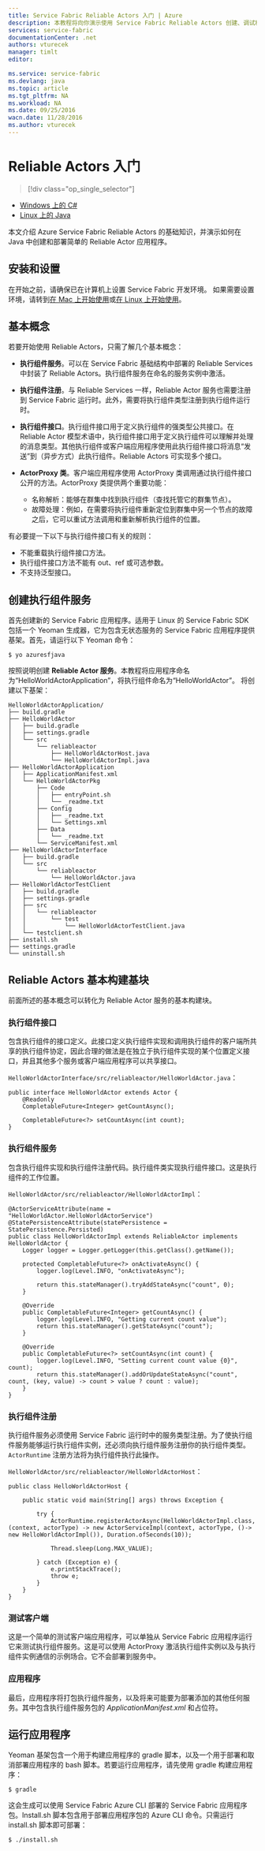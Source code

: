 ```yaml
---
title: Service Fabric Reliable Actors 入门 | Azure
description: 本教程将向你演示使用 Service Fabric Reliable Actors 创建、调试和部署简单的基于执行组件的服务的步骤。
services: service-fabric
documentationCenter: .net
authors: vturecek
manager: timlt
editor: 

ms.service: service-fabric
ms.devlang: java
ms.topic: article
ms.tgt_pltfrm: NA
ms.workload: NA
ms.date: 09/25/2016
wacn.date: 11/28/2016
ms.author: vturecek
---
```


# Reliable Actors 入门

> [!div class="op_single_selector"]
- [Windows 上的 C#](./service-fabric-reliable-actors-get-started.md)
- [Linux 上的 Java](./service-fabric-reliable-actors-get-started-java.md)

本文介绍 Azure Service Fabric Reliable Actors 的基础知识，并演示如何在 Java 中创建和部署简单的 Reliable Actor 应用程序。

## 安装和设置
在开始之前，请确保已在计算机上设置 Service Fabric 开发环境。
如果需要设置环境，请转到[在 Mac 上开始使用](./service-fabric-get-started-mac.md)或[在 Linux 上开始使用](./service-fabric-get-started-linux.md)。

## 基本概念
若要开始使用 Reliable Actors，只需了解几个基本概念：

 * **执行组件服务**。可以在 Service Fabric 基础结构中部署的 Reliable Services 中封装了 Reliable Actors。执行组件服务在命名的服务实例中激活。
 
 * **执行组件注册**。与 Reliable Services 一样，Reliable Actor 服务也需要注册到 Service Fabric 运行时。此外，需要将执行组件类型注册到执行组件运行时。
 
 * **执行组件接口**。执行组件接口用于定义执行组件的强类型公共接口。在 Reliable Actor 模型术语中，执行组件接口用于定义执行组件可以理解并处理的消息类型。其他执行组件或客户端应用程序使用此执行组件接口将消息“发送”到（异步方式）此执行组件。Reliable Actors 可实现多个接口。
 
 * **ActorProxy 类**。客户端应用程序使用 ActorProxy 类调用通过执行组件接口公开的方法。ActorProxy 类提供两个重要功能：
    * 名称解析：能够在群集中找到执行组件（查找托管它的群集节点）。
    * 故障处理：例如，在需要将执行组件重新定位到群集中另一个节点的故障之后，它可以重试方法调用和重新解析执行组件的位置。

有必要提一下以下与执行组件接口有关的规则：

- 不能重载执行组件接口方法。
- 执行组件接口方法不能有 out、ref 或可选参数。
- 不支持泛型接口。

## 创建执行组件服务
首先创建新的 Service Fabric 应用程序。适用于 Linux 的 Service Fabric SDK 包括一个 Yeoman 生成器，它为包含无状态服务的 Service Fabric 应用程序提供基架。首先，请运行以下 Yeoman 命令：

    $ yo azuresfjava

按照说明创建 **Reliable Actor 服务**。本教程将应用程序命名为“HelloWorldActorApplication”，将执行组件命名为“HelloWorldActor”。 将创建以下基架：

    HelloWorldActorApplication/
    ├── build.gradle
    ├── HelloWorldActor
    │   ├── build.gradle
    │   ├── settings.gradle
    │   └── src
    │       └── reliableactor
    │           ├── HelloWorldActorHost.java
    │           └── HelloWorldActorImpl.java
    ├── HelloWorldActorApplication
    │   ├── ApplicationManifest.xml
    │   └── HelloWorldActorPkg
    │       ├── Code
    │       │   ├── entryPoint.sh
    │       │   └── _readme.txt
    │       ├── Config
    │       │   ├── _readme.txt
    │       │   └── Settings.xml
    │       ├── Data
    │       │   └── _readme.txt
    │       └── ServiceManifest.xml
    ├── HelloWorldActorInterface
    │   ├── build.gradle
    │   └── src
    │       └── reliableactor
    │           └── HelloWorldActor.java
    ├── HelloWorldActorTestClient
    │   ├── build.gradle
    │   ├── settings.gradle
    │   ├── src
    │   │   └── reliableactor
    │   │       └── test
    │   │           └── HelloWorldActorTestClient.java
    │   └── testclient.sh
    ├── install.sh
    ├── settings.gradle
    └── uninstall.sh

## Reliable Actors 基本构建基块

前面所述的基本概念可以转化为 Reliable Actor 服务的基本构建块。

### 执行组件接口

包含执行组件的接口定义。此接口定义执行组件实现和调用执行组件的客户端所共享的执行组件协定，因此合理的做法是在独立于执行组件实现的某个位置定义接口，并且其他多个服务或客户端应用程序可以共享接口。

`HelloWorldActorInterface/src/reliableactor/HelloWorldActor.java`：

    public interface HelloWorldActor extends Actor {
        @Readonly   
        CompletableFuture<Integer> getCountAsync();

        CompletableFuture<?> setCountAsync(int count);
    }

### 执行组件服务 
包含执行组件实现和执行组件注册代码。执行组件类实现执行组件接口。这是执行组件的工作位置。

`HelloWorldActor/src/reliableactor/HelloWorldActorImpl`：

    @ActorServiceAttribute(name = "HelloWorldActor.HelloWorldActorService")
    @StatePersistenceAttribute(statePersistence = StatePersistence.Persisted)
    public class HelloWorldActorImpl extends ReliableActor implements HelloWorldActor {
        Logger logger = Logger.getLogger(this.getClass().getName());

        protected CompletableFuture<?> onActivateAsync() {
            logger.log(Level.INFO, "onActivateAsync");

            return this.stateManager().tryAddStateAsync("count", 0);
        }

        @Override
        public CompletableFuture<Integer> getCountAsync() {
            logger.log(Level.INFO, "Getting current count value");
            return this.stateManager().getStateAsync("count");
        }

        @Override
        public CompletableFuture<?> setCountAsync(int count) {
            logger.log(Level.INFO, "Setting current count value {0}", count);
            return this.stateManager().addOrUpdateStateAsync("count", count, (key, value) -> count > value ? count : value);
        }
    }

### 执行组件注册

执行组件服务必须使用 Service Fabric 运行时中的服务类型注册。为了使执行组件服务能够运行执行组件实例，还必须向执行组件服务注册你的执行组件类型。`ActorRuntime` 注册方法将为执行组件执行此操作。

`HelloWorldActor/src/reliableactor/HelloWorldActorHost`：

    public class HelloWorldActorHost {
    
        public static void main(String[] args) throws Exception {
        
            try {
                ActorRuntime.registerActorAsync(HelloWorldActorImpl.class, (context, actorType) -> new ActorServiceImpl(context, actorType, ()-> new HelloWorldActorImpl()), Duration.ofSeconds(10));

                Thread.sleep(Long.MAX_VALUE);
            
            } catch (Exception e) {
                e.printStackTrace();
                throw e;
            }
        }
    }

### 测试客户端

这是一个简单的测试客户端应用程序，可以单独从 Service Fabric 应用程序运行它来测试执行组件服务。这是可以使用 ActorProxy 激活执行组件实例以及与执行组件实例通信的示例场合。它不会部署到服务中。

### 应用程序 

最后，应用程序将打包执行组件服务，以及将来可能要为部署添加的其他任何服务。其中包含执行组件服务包的 *ApplicationManifest.xml* 和占位符。

## 运行应用程序

Yeoman 基架包含一个用于构建应用程序的 gradle 脚本，以及一个用于部署和取消部署应用程序的 bash 脚本。若要运行应用程序，请先使用 gradle 构建应用程序：

    $ gradle

这会生成可以使用 Service Fabric Azure CLI 部署的 Service Fabric 应用程序包。Install.sh 脚本包含用于部署应用程序包的 Azure CLI 命令。只需运行 install.sh 脚本即可部署：

    $ ./install.sh

<!---HONumber=Mooncake_1121_2016-->